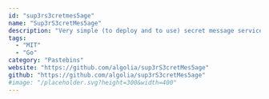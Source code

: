 ```yaml
---
id: "sup3rs3cretmes5age"
name: "Sup3rS3cretMes5age"
description: "Very simple (to deploy and to use) secret message service using Hashicorp Vault as a secrets storage."
tags:
  - "MIT"
  - "Go"
category: "Pastebins"
website: "https://github.com/algolia/sup3rS3cretMes5age"
github: "https://github.com/algolia/sup3rS3cretMes5age"
#image: "/placeholder.svg?height=300&width=400"
---
```


